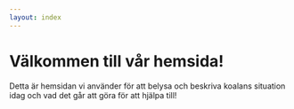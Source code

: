 ```yaml
---
layout: index
---
```


# Välkommen till vår hemsida!

Detta är hemsidan vi använder för att belysa och beskriva koalans situation idag och 
vad det går att göra för att hjälpa till!
